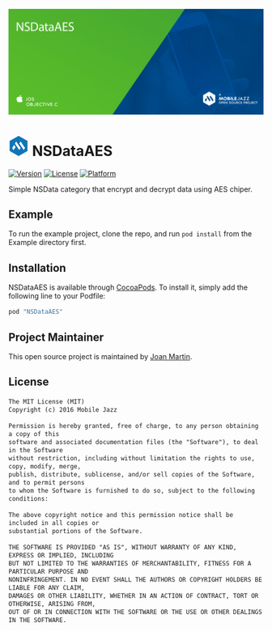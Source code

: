 ![Banner](https://raw.githubusercontent.com/mobilejazz/metadata/master/images/banners/mobile-jazz-nsdataaes.png)
# ![Mobile Jazz Badge](https://raw.githubusercontent.com/mobilejazz/metadata/master/images/icons/mj-40x40.png) NSDataAES

[![Version](https://img.shields.io/cocoapods/v/NSDataAES.svg?style=flat)](http://cocoapods.org/pods/NSDataAES)
[![License](https://img.shields.io/cocoapods/l/NSDataAES.svg?style=flat)](http://cocoapods.org/pods/NSDataAES)
[![Platform](https://img.shields.io/cocoapods/p/NSDataAES.svg?style=flat)](http://cocoapods.org/pods/NSDataAES)

Simple NSData category that encrypt and decrypt data using AES chiper. 

## Example

To run the example project, clone the repo, and run `pod install` from the Example directory first.

## Installation

NSDataAES is available through [CocoaPods](http://cocoapods.org). To install
it, simply add the following line to your Podfile:

```ruby
pod "NSDataAES"
```

## Project Maintainer

This open source project is maintained by [Joan Martin](https://github.com/vilanovi).

## License

    The MIT License (MIT)
    Copyright (c) 2016 Mobile Jazz
    
    Permission is hereby granted, free of charge, to any person obtaining a copy of this
    software and associated documentation files (the "Software"), to deal in the Software 
    without restriction, including without limitation the rights to use, copy, modify, merge,
    publish, distribute, sublicense, and/or sell copies of the Software, and to permit persons
    to whom the Software is furnished to do so, subject to the following conditions:
    
    The above copyright notice and this permission notice shall be included in all copies or 
    substantial portions of the Software.
    
    THE SOFTWARE IS PROVIDED "AS IS", WITHOUT WARRANTY OF ANY KIND, EXPRESS OR IMPLIED, INCLUDING
    BUT NOT LIMITED TO THE WARRANTIES OF MERCHANTABILITY, FITNESS FOR A PARTICULAR PURPOSE AND 
    NONINFRINGEMENT. IN NO EVENT SHALL THE AUTHORS OR COPYRIGHT HOLDERS BE LIABLE FOR ANY CLAIM, 
    DAMAGES OR OTHER LIABILITY, WHETHER IN AN ACTION OF CONTRACT, TORT OR OTHERWISE, ARISING FROM,
    OUT OF OR IN CONNECTION WITH THE SOFTWARE OR THE USE OR OTHER DEALINGS IN THE SOFTWARE.
